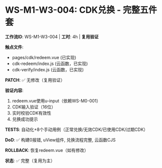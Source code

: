 # WS-M1-W3-004: CDK兑换 - 完整五件套

**工作流ID**: WS-M1-W3-004 | **工时**: 4h | **复用验证**

**触点文件**: 
- pages/cdk/redeem.vue (已实现)
- cdk-redeem/index.js (云函数，已实现)
- cdk-verify/index.js (云函数，已实现)

**PATCH**: ✅ 无修改（复用验证）

**验证内容**:
1. redeem.vue使用u-input（依赖WS-M0-001）
2. CDK输入验证（16位）
3. 实时校验CDK有效性
4. 兑换成功提示

**TESTS**: 自动化+8个手动用例（正常兑换/无效CDK/已使用CDK/过期CDK）

**DoD**: ✅ 构建0报错, uView组件, 兑换流程完整, 云函数CJS

**ROLLBACK**: 恢复redeem.vue（如有修改）

**状态**: ✅ 完整（复用为主）

